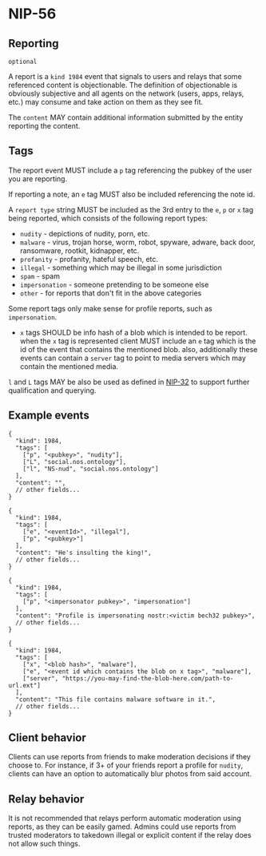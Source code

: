 NIP-56
======

Reporting
---------

`optional`

A report is a `kind 1984` event that signals to users and relays that 
some referenced content is objectionable. The definition of objectionable is
obviously subjective and all agents on the network (users, apps, relays, etc.) 
may consume and take action on them as they see fit.

The `content` MAY contain additional information submitted by the entity
reporting the content.

Tags
----

The report event MUST include a `p` tag referencing the pubkey of the user you
are reporting.

If reporting a note, an `e` tag MUST also be included referencing the note id.

A `report type` string MUST be included as the 3rd entry to the `e`, `p` or `x` tag
being reported, which consists of the following report types:

- `nudity` - depictions of nudity, porn, etc.
- `malware` - virus, trojan horse, worm, robot, spyware, adware, back door, ransomware, rootkit, kidnapper, etc.
- `profanity` - profanity, hateful speech, etc.
- `illegal` - something which may be illegal in some jurisdiction
- `spam` - spam
- `impersonation` - someone pretending to be someone else
- `other` - for reports that don't fit in the above categories

Some report tags only make sense for profile reports, such as `impersonation`.

- `x` tags SHOULD be info hash of a blob which is intended to be report. when the `x` tag is represented client MUST include an `e` tag which is the id of the event that contains the mentioned blob. also, additionally these events can contain a `server` tag to point to media servers which may contain the mentioned media.

`l` and `L` tags MAY be also be used as defined in [NIP-32](32.md) to support
further qualification and querying.

Example events
--------------

```jsonc
{
  "kind": 1984,
  "tags": [
    ["p", "<pubkey>", "nudity"],
    ["L", "social.nos.ontology"],
    ["l", "NS-nud", "social.nos.ontology"]
  ],
  "content": "",
  // other fields...
}
```

```jsonc
{
  "kind": 1984,
  "tags": [
    ["e", "<eventId>", "illegal"],
    ["p", "<pubkey>"]
  ],
  "content": "He's insulting the king!",
  // other fields...
}
```

```jsonc
{
  "kind": 1984,
  "tags": [
    ["p", "<impersonator pubkey>", "impersonation"]
  ],
  "content": "Profile is impersonating nostr:<victim bech32 pubkey>",
  // other fields...
}
```

```jsonc
{
  "kind": 1984,
  "tags": [
    ["x", "<blob hash>", "malware"],
    ["e", "<event id which contains the blob on x tag>", "malware"],
    ["server", "https://you-may-find-the-blob-here.com/path-to-url.ext"]
  ],
  "content": "This file contains malware software in it.",
  // other fields...
}
```

Client behavior
---------------

Clients can use reports from friends to make moderation decisions if they
choose to. For instance, if 3+ of your friends report a profile for `nudity`,
clients can have an option to automatically blur photos from said account.


Relay behavior
--------------

It is not recommended that relays perform automatic moderation using reports,
as they can be easily gamed. Admins could use reports from trusted moderators to
takedown illegal or explicit content if the relay does not allow such things.
